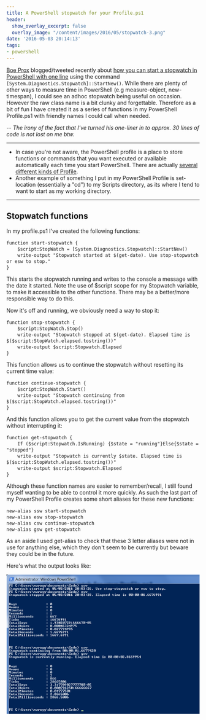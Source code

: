 ```yaml
---
title: A PowerShell stopwatch for your Profile.ps1
header:
  show_overlay_excerpt: false
  overlay_image: "/content/images/2016/05/stopwatch-3.png"
date: '2016-05-03 20:14:13'
tags:
- powershell
---
```

[Boe Prox](https://twitter.com/proxb) blogged/tweeted recently about [how you can start a stopwatch in PowerShell with one line](https://learn-powershell.net/2016/04/29/quick-hits-create-and-start-a-stopwatch-in-one-line/) using the command `[System.Diagnostics.Stopwatch]::StartNew()`. While there are plenty of other ways to measure time in PowerShell (e.g measure-object, new-timespan), I could see an adhoc stopwatch being useful on occasion. However the raw class name is a bit clunky and forgettable. Therefore as a bit of fun I have created it as a series of functions in my PowerShell Profile.ps1 with friendly names I could call when needed.

-- *The irony of the fact that I've turned his one-liner in to approx. 30 lines of code is not lost on me btw.*

---
- In case you're not aware, the PowerShell profile is a place to store functions or commands that you want executed or available automatically each time you start PowerShell. There are actually [several different kinds of Profile](https://blogs.technet.microsoft.com/heyscriptingguy/2012/05/21/understanding-the-six-powershell-profiles/).
- Another example of something I put in my PowerShell Profile is set-location (essentially a "cd") to my Scripts directory, as its where I tend to want to start as my working directory.

---
## Stopwatch functions

In my profile.ps1 I've created the following functions:
```language-powershell
function start-stopwatch {
    $script:StopWatch = [System.Diagnostics.Stopwatch]::StartNew()
    write-output "Stopwatch started at $(get-date). Use stop-stopwatch or esw to stop."
}
```
This starts the stopwatch running and writes to the console a message with the date it started. Note the use of $script scope for my Stopwatch variable, to make it accessible to the other functions. There may be a better/more responsible way to do this.

Now it's off and running, we obviously need a way to stop it:

```language-powershell
function stop-stopwatch {
    $script:StopWatch.Stop()
    write-output "Stopwatch stopped at $(get-date). Elapsed time is $($script:StopWatch.elapsed.tostring())"
    write-output $script:Stopwatch.Elapsed
}
```
This function allows us to continue the stopwatch without resetting its current time value:
```language-powershell
function continue-stopwatch {
    $script:StopWatch.Start()
    write-output "Stopwatch continuing from $($script:StopWatch.elapsed.tostring())"
}
```
And this function allows you to get the current value from the stopwatch without interrupting it:
```language-powershell
function get-stopwatch {
    If ($script:Stopwatch.IsRunning) {$state = "running"}Else{$state = "stopped"}
    write-output "Stopwatch is currently $state. Elapsed time is $($script:StopWatch.elapsed.tostring())"
    write-output $script:Stopwatch.Elapsed
}
```
Although these function names are easier to remember/recall, I still found myself wanting to be able to control it more quickly. As such the last part of my PowerShell Profile creates some short aliases for these new functions:
```language-powershell
new-alias ssw start-stopwatch
new-alias esw stop-stopwatch
new-alias csw continue-stopwatch
new-alias gsw get-stopwatch
```
As an aside I used get-alias to check that these 3 letter aliases were not in use for anything else, which they don't seem to be currently but beware they could be in the future.

Here's what the output looks like:

![](/content/images/2016/05/stopwatch-1.png)